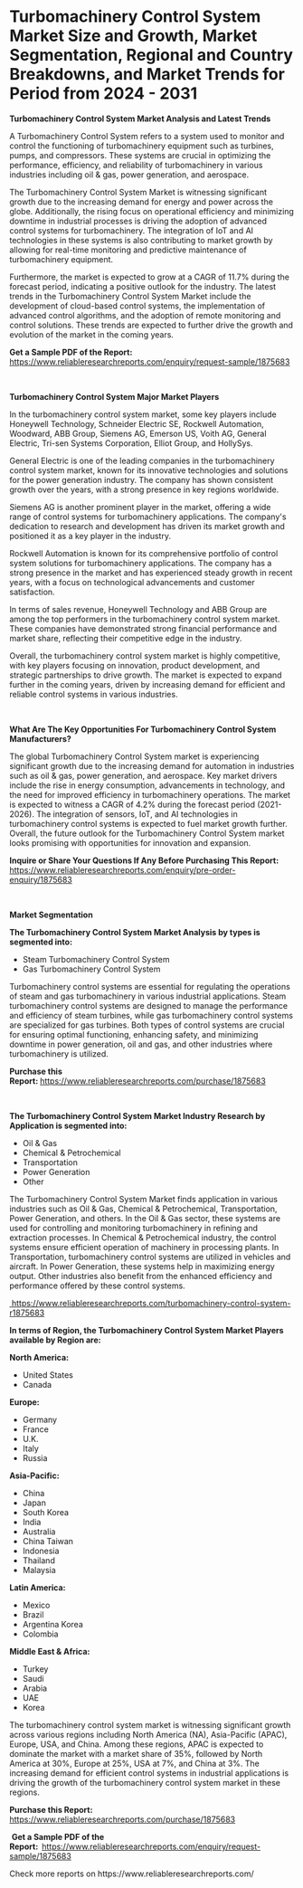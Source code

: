 <p><h1>Turbomachinery Control System Market Size and Growth, Market Segmentation, Regional and Country Breakdowns, and Market Trends for Period from 2024 -  2031</h1></p><p><strong>Turbomachinery Control System Market Analysis and Latest Trends</strong></p>
<p><p>A Turbomachinery Control System refers to a system used to monitor and control the functioning of turbomachinery equipment such as turbines, pumps, and compressors. These systems are crucial in optimizing the performance, efficiency, and reliability of turbomachinery in various industries including oil & gas, power generation, and aerospace.</p><p>The Turbomachinery Control System Market is witnessing significant growth due to the increasing demand for energy and power across the globe. Additionally, the rising focus on operational efficiency and minimizing downtime in industrial processes is driving the adoption of advanced control systems for turbomachinery. The integration of IoT and AI technologies in these systems is also contributing to market growth by allowing for real-time monitoring and predictive maintenance of turbomachinery equipment.</p><p>Furthermore, the market is expected to grow at a CAGR of 11.7% during the forecast period, indicating a positive outlook for the industry. The latest trends in the Turbomachinery Control System Market include the development of cloud-based control systems, the implementation of advanced control algorithms, and the adoption of remote monitoring and control solutions. These trends are expected to further drive the growth and evolution of the market in the coming years.</p></p>
<p><strong>Get a Sample PDF of the Report:&nbsp;</strong> <a href="https://www.reliableresearchreports.com/enquiry/request-sample/1875683">https://www.reliableresearchreports.com/enquiry/request-sample/1875683</a></p>
<p>&nbsp;</p>
<p><strong>Turbomachinery Control System Major Market Players</strong></p>
<p><p>In the turbomachinery control system market, some key players include Honeywell Technology, Schneider Electric SE, Rockwell Automation, Woodward, ABB Group, Siemens AG, Emerson US, Voith AG, General Electric, Tri-sen Systems Corporation, Elliot Group, and HollySys. </p><p>General Electric is one of the leading companies in the turbomachinery control system market, known for its innovative technologies and solutions for the power generation industry. The company has shown consistent growth over the years, with a strong presence in key regions worldwide. </p><p>Siemens AG is another prominent player in the market, offering a wide range of control systems for turbomachinery applications. The company's dedication to research and development has driven its market growth and positioned it as a key player in the industry.</p><p>Rockwell Automation is known for its comprehensive portfolio of control system solutions for turbomachinery applications. The company has a strong presence in the market and has experienced steady growth in recent years, with a focus on technological advancements and customer satisfaction.</p><p>In terms of sales revenue, Honeywell Technology and ABB Group are among the top performers in the turbomachinery control system market. These companies have demonstrated strong financial performance and market share, reflecting their competitive edge in the industry.</p><p>Overall, the turbomachinery control system market is highly competitive, with key players focusing on innovation, product development, and strategic partnerships to drive growth. The market is expected to expand further in the coming years, driven by increasing demand for efficient and reliable control systems in various industries.</p></p>
<p>&nbsp;</p>
<p><strong>What Are The Key Opportunities For Turbomachinery Control System Manufacturers?</strong></p>
<p><p>The global Turbomachinery Control System market is experiencing significant growth due to the increasing demand for automation in industries such as oil & gas, power generation, and aerospace. Key market drivers include the rise in energy consumption, advancements in technology, and the need for improved efficiency in turbomachinery operations. The market is expected to witness a CAGR of 4.2% during the forecast period (2021-2026). The integration of sensors, IoT, and AI technologies in turbomachinery control systems is expected to fuel market growth further. Overall, the future outlook for the Turbomachinery Control System market looks promising with opportunities for innovation and expansion.</p></p>
<p><strong>Inquire or Share Your Questions If Any Before Purchasing This Report:</strong> <a href="https://www.reliableresearchreports.com/enquiry/pre-order-enquiry/1875683">https://www.reliableresearchreports.com/enquiry/pre-order-enquiry/1875683</a></p>
<p>&nbsp;</p>
<p><strong>Market Segmentation</strong></p>
<p><strong>The Turbomachinery Control System Market Analysis by types is segmented into:</strong></p>
<p><ul><li>Steam Turbomachinery Control System</li><li>Gas Turbomachinery Control System</li></ul></p>
<p><p>Turbomachinery control systems are essential for regulating the operations of steam and gas turbomachinery in various industrial applications. Steam turbomachinery control systems are designed to manage the performance and efficiency of steam turbines, while gas turbomachinery control systems are specialized for gas turbines. Both types of control systems are crucial for ensuring optimal functioning, enhancing safety, and minimizing downtime in power generation, oil and gas, and other industries where turbomachinery is utilized.</p></p>
<p><strong>Purchase this Report:&nbsp;</strong><a href="https://www.reliableresearchreports.com/purchase/1875683">https://www.reliableresearchreports.com/purchase/1875683</a></p>
<p>&nbsp;</p>
<p><strong>The Turbomachinery Control System Market Industry Research by Application is segmented into:</strong></p>
<p><ul><li>Oil & Gas</li><li>Chemical & Petrochemical</li><li>Transportation</li><li>Power Generation</li><li>Other</li></ul></p>
<p><p>The Turbomachinery Control System Market finds application in various industries such as Oil & Gas, Chemical & Petrochemical, Transportation, Power Generation, and others. In the Oil & Gas sector, these systems are used for controlling and monitoring turbomachinery in refining and extraction processes. In Chemical & Petrochemical industry, the control systems ensure efficient operation of machinery in processing plants. In Transportation, turbomachinery control systems are utilized in vehicles and aircraft. In Power Generation, these systems help in maximizing energy output. Other industries also benefit from the enhanced efficiency and performance offered by these control systems.</p></p>
<p><a href="https://www.reliableresearchreports.com/turbomachinery-control-system-r1875683">&nbsp;https://www.reliableresearchreports.com/turbomachinery-control-system-r1875683</a></p>
<p><strong>In terms of Region, the Turbomachinery Control System Market Players available by Region are:</strong></p>
<p>
    <p> <strong> North America: </strong>
        <ul>
            <li>United States</li>
            <li>Canada</li>
        </ul>
        </p> 
    <p> <strong> Europe: </strong>
        <ul>
            <li>Germany</li>
            <li>France</li>
            <li>U.K.</li>
            <li>Italy</li>
            <li>Russia</li>
        </ul>
        </p> 
    <p> <strong> Asia-Pacific: </strong>
        <ul>
            <li>China</li>
            <li>Japan</li>
            <li>South Korea</li>
            <li>India</li>
            <li>Australia</li>
            <li>China Taiwan</li>
            <li>Indonesia</li>
            <li>Thailand</li>
            <li>Malaysia</li>
        </ul>
        </p> 
    <p> <strong> Latin America: </strong>
        <ul>
            <li>Mexico</li>
            <li>Brazil</li>
            <li>Argentina Korea</li>
            <li>Colombia</li>
        </ul>
        </p> 
    <p> <strong> Middle East & Africa: </strong>
        <ul>
            <li>Turkey</li>
            <li>Saudi</li>
            <li>Arabia</li>
            <li>UAE</li>
            <li>Korea</li>
        </ul>
    </p>
    </p>
<p><p>The turbomachinery control system market is witnessing significant growth across various regions including North America (NA), Asia-Pacific (APAC), Europe, USA, and China. Among these regions, APAC is expected to dominate the market with a market share of 35%, followed by North America at 30%, Europe at 25%, USA at 7%, and China at 3%. The increasing demand for efficient control systems in industrial applications is driving the growth of the turbomachinery control system market in these regions.</p></p>
<p><strong>Purchase this Report: </strong><a href="https://www.reliableresearchreports.com/purchase/1875683">https://www.reliableresearchreports.com/purchase/1875683</a></p>
<p>&nbsp;<strong>Get a Sample PDF of the Report:&nbsp;&nbsp;</strong><a href="https://www.reliableresearchreports.com/enquiry/request-sample/1875683">https://www.reliableresearchreports.com/enquiry/request-sample/1875683</a></p>
<p><strong></strong></p>
<p>Check more reports on https://www.reliableresearchreports.com/</p>